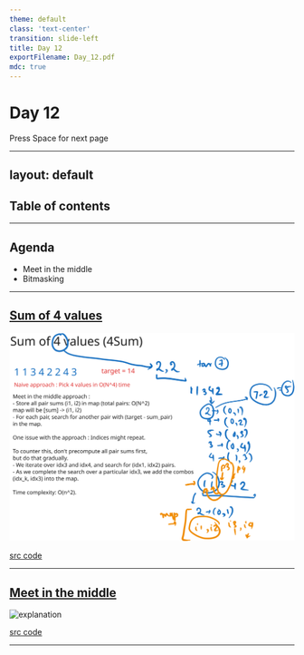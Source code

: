 ```yaml
---
theme: default
class: 'text-center'
transition: slide-left
title: Day 12
exportFilename: Day_12.pdf
mdc: true
---
```


# Day 12


<div class="pt-12">
  <span @click="$slidev.nav.next" class="px-2 py-1 rounded cursor-pointer" flex="~ justify-center items-center gap-2" hover="bg-white bg-opacity-10">
    Press Space for next page <div class="i-carbon:arrow-right inline-block"></div>
  </span>
</div>

---
layout: default
---

## Table of contents

<Toc columns=3></Toc>

---

## Agenda

- Meet in the middle
- Bitmasking

---

## [Sum of 4 values](https://cses.fi/problemset/task/1642/)

![explanation](../images/4sum.svg)

[src code](../../code/src/cses/Sum4.java)

---

## [Meet in the middle](https://cses.fi/problemset/result/11889789/)

![explanation](../images/subsetSum.svg)

[src code](../../code/src/cses/MeetInTheMiddle.java)

---
